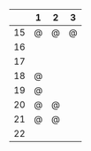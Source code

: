 &nbsp; |  1  |  2  |  3  |
------ | --- | --- | --- |
15     |  @  |  @  |  @  |
16     |     |     |     |
17     |     |     |     |
18     |  @  |     |     |
19     |  @  |     |     |
20     |  @  |  @  |     |
21     |  @  |  @  |     |
22     |     |     |     |
